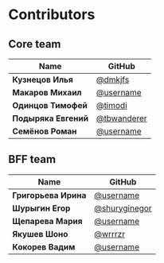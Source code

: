 # Contributors

## Core team
| Name | GitHub |
|------|--------|
| **Кузнецов Илья** | [@dmkjfs](https://github.com/dmkjfs) |
| **Макаров Михаил** | [@username](https://github.com/username) |
| **Одинцов Тимофей** | [@timodi](https://github.com/TimothyOdintsov) |
| **Подыряка Евгений** | [@tbwanderer](https://github.com/tbwanderer) |
| **Семёнов Роман** | [@username](https://github.com/username) |

## BFF team
| Name | GitHub |
|------|--------|
| **Григорьева Ирина** | [@username](https://github.com/username) |
| **Шурыгин Егор** | [@shuryginegor](https://github.com/shuryginegor) |
| **Щепарева Мария** | [@username](https://github.com/username) |
| **Якушев Шоно** | [@wrrrzr](https://github.com/wrrrzr) |
| **Кокорев	Вадим** | [@username](https://github.com/username) |
